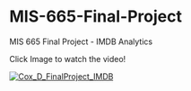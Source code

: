 # MIS-665-Final-Project
MIS 665 Final Project - IMDB Analytics

Click Image to watch the video!


[![Cox_D_FinalProject_IMDB](https://static1.srcdn.com/wordpress/wp-content/uploads/2019/05/Avengers-Endgame-Box-Office-Billions.jpg)](https://www.youtube.com/watch?v=X3xtBtUvBpg "Cox D FinalProject IMDB - Watch it here :)")

